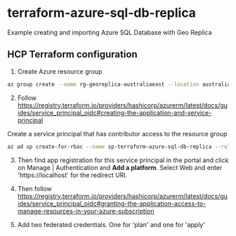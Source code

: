 # terraform-azure-sql-db-replica

Example creating and importing Azure SQL Database with Geo Replica

## HCP Terraform configuration

1. Create Azure resource group

```bash
az group create --name rg-georeplica-australiaeast --location australiaeast
```

2. Follow <https://registry.terraform.io/providers/hashicorp/azurerm/latest/docs/guides/service_principal_oidc#creating-the-application-and-service-principal>

Create a service principal that has contributor access to the resource group

```bash
az ad sp create-for-rbac --name sp-terraform-azure-sql-db-replica --role Contributor --scopes /subscriptions/<yoursubscription>/resourceGroups/rg-georeplica-australiaeast
```

3. Then find app registration for this service principal in the portal and click on Manage | Authentication and **Add a platform**. Select Web and enter 'https://localhost' for the redirect URI.


3. Then follow <https://registry.terraform.io/providers/hashicorp/azurerm/latest/docs/guides/service_principal_oidc#granting-the-application-access-to-manage-resources-in-your-azure-subscription>

5. Add two federated credentials. One for 'plan' and one for 'apply'
